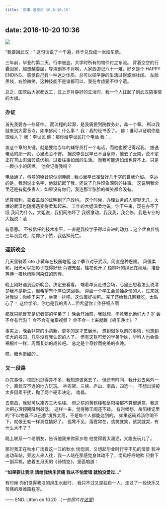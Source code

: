 ```yaml
---
title: '旧事 返校日 10.8-10.15'
---
```


## date: 2016-10-20 10:36

![](/assets/blogImg/diary-13.jpg)

“我要回武汉！”
这句话说了一千遍，终于兑现成一张动车票。

三年前，毕业的第二天，行李被盗，大学时所有的物件付之东流。
背着空空的行囊回家，越想越委屈，导演剧本不对啊，人家西游记八十一难，好歹是个 HAPPY ENDING…
感觉自己有一种迷之体质，总可以把平静的生活过得波澜壮阔。
左脸黑线，右脸微笑，这种技能不是谁都可以，我在考虑要不申个遗。

总之，国庆后大家都返工，过上岁月静好的生活时，我一个人扛起了到武汉搞事情的大旗。

<!-- more -->

### 办证

首先我要办一些证件。
而流程的起源，是我需要到院教务处，盖一个章。
所以我就来到大雷音寺，如来佛问：什么事？
我：我的经书丢了。
佛：谁可以证明你是取经人？
我：李世民
佛：那你给李世民打个电话
我：…

盖这个章的关键，就是要给当年的辅导员打一个电话，而他也要记得起我。
拨通电话的那一刻，心里忐忑不安。
据说李世民早已不当皇帝，他去了云南，说不定正在苍山洱海旁葛优躺，过着往事如烟的生活。
而我可能连如烟也算不上，只是一颗小小的灰烬。
他会记得我吗？

电话通了，蒋导的嗓音貌似刚睡醒…我心里早已准备好几千字的自我介绍。
幸运的是，我刚说出名字，他就记起了我，还说了几件印象深刻的往事。
这说明我命里还是有挺多贵人，如果没有你们，我连那半张脸的微笑都会没有。

还算顺利，拿着盖章的证明到了户政科。
这个时候，办理业务的人寥寥无几，火爆的武汉也随境遇变得柔和起来。
工作的大姐温柔地说，你下午来，现在办不了哦
我问为什么，大姐说，我们网络坏了
我很激动，我我我，我会修，我是专业的
大姐说：滚

有意思。
不被信任的技术水平，一直是我校学子得以奋进的动力…
这个优良传统三年没变过，给你点个赞，我选择死亡。

### 迎新晚会

几天里骑着 ofo 小黄车在校园瞎逛
这个季节对于武汉，简直是种恩赐。
风很柔和，阳光可以把影子拽得好长
荷塘充盈，桂花也开了
梧桐叶的绿还在绵延，准备等待一夜秋雨瞬间染红的辉煌。

晚上刚好遇到迎新晚会，决定去看看。
端着单反走进会场，心里还想着怎么说清楚我不是新生，但希望有个座位这回事。
迎面一个学生会领袖身份的人，过来就对我说：你终于来了，坐第一排吧，这位置好拍照…
完了还给我几颗糖吃，太贴心了！
这位学弟，你也是我的贵人…但希望你工作仔细点啊

那就只能冒充是记者部的学弟了！
晚会开始前，我就想，毕竟我比他们大 7 岁
会不会有代沟？
会不会有鬼畜视频？
会不会一上来就跳《极乐净土》？

事实上，晚会非常的小清新，更多的是才艺展示。
想到很多以前的事情，也想到偌大的校园，几乎没有我认识的人了。
但有这群可爱的学弟学妹，华科人也会像梧桐叶一样，周而复始的成长吧。
总之是个奇妙而完美的夜晚。

嗯，糖也挺甜的…

### 又一段路

办完事情，校园也逛得差不多，我知道该离去了。
但还有时间，我计划去另外一个，离武汉不远的地方玩玩。
神农架、三峡、庐山、南昌，四选一。
不想出游被太多因素干扰，抛了两个硬币决定。
南昌。

去南昌，我就可以凑齐三大名楼。
但之前的黄鹤楼和岳阳楼都不算很满意，我这次把心理预期降到最低。
这样一来，觉得滕王阁还不错。
有时候想，岳阳楼记里的“不以物喜不以己悲”境界太高，不是每个人都能达到的。
如果这碗鸡汤你喝不下，就像王勃一样真性情好了。
孤鹜不见，落霞常在，该笑就笑，该哭就哭，有什么大不了？

晚上联系一个老朋友，告诉他我来你家乡啦
他觉得我太潇洒，又跑去玩儿了。

那时我正在秋水广场看这一江的秋水
恍惚间，又想起毕业时行李不见的情景
我冲出动车站，旁边人来人往，我一人站在那感觉身体动不了，南风呼呼地吹
只剩下一副耳机，放着五月天的《孙悟空》，里面唱道：

**“如果要让我活
请给我快乐苦痛
我从不怕爱错
就怕没爱过…”**

有时候
你们觉得我浪的风生水起时，
我只不过又是独自一人，走过了一段快乐又苦痛的艰难路程呀。

—— END. Litten on 10.20 （_一些照片在[这里](http://litten.me/gallery/%E8%BF%94%E6%A0%A1%E6%97%A5?password=guest)_）
